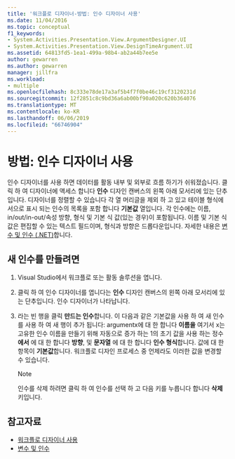 ```yaml
---
title: '워크플로 디자이너-방법: 인수 디자이너 사용'
ms.date: 11/04/2016
ms.topic: conceptual
f1_keywords:
- System.Activities.Presentation.View.ArgumentDesigner.UI
- System.Activities.Presentation.View.DesignTimeArgument.UI
ms.assetid: 64813fd5-1ea1-499a-98b4-ab2a44b7ee5e
author: gewarren
ms.author: gewarren
manager: jillfra
ms.workload:
- multiple
ms.openlocfilehash: 8c333e78de17a3af5b4f7f0be46c19cf3120231d
ms.sourcegitcommit: 12f2851c8c9bd36a6ab00bf90a020c620b364076
ms.translationtype: MT
ms.contentlocale: ko-KR
ms.lasthandoff: 06/06/2019
ms.locfileid: "66746904"
---
```

# <a name="how-to-use-the-argument-designer"></a>방법: 인수 디자이너 사용

인수 디자이너를 사용 하면 데이터를 활동 내부 및 외부로 흐름 하기가 쉬워졌습니다. 클릭 하 여 디자이너에 액세스 합니다 **인수** 디자인 캔버스의 왼쪽 아래 모서리에 있는 단추입니다. 디자이너를 정렬할 수 있습니다 각 열 머리글을 제외 하 고 있고 테이블 형식에서으로 표시 되는 인수의 목록을 포함 합니다 **기본값** 열입니다. 각 인수에는 이름, in/out/in-out/속성 방향, 형식 및 기본 식 값(있는 경우)이 포함됩니다. 이름 및 기본 식 값은 편집할 수 있는 텍스트 필드이며, 형식과 방향은 드롭다운입니다. 자세한 내용은 [변수 및 인수 (.NET)](/dotnet/framework/windows-workflow-foundation/variables-and-arguments)합니다.

## <a name="to-create-a-new-argument"></a>새 인수를 만들려면

1. Visual Studio에서 워크플로 또는 활동 솔루션을 엽니다.

2. 클릭 하 여 인수 디자이너를 엽니다는 **인수** 디자인 캔버스의 왼쪽 아래 모서리에 있는 단추입니다. 인수 디자이너가 나타납니다.

3. 라는 빈 행을 클릭 **만드는 인수**합니다. 이 다음과 같은 기본값을 사용 하 여 새 인수를 사용 하 여 새 행이 추가 됩니다: argumentx에 대 한 합니다 **이름을** 여기서 x는 고유한 인수 이름을 만들기 위해 자동으로 증가 하는 1의 초기 값을 사용 하는 정수 **에서**  에 대 한 합니다 **방향**, 및 **문자열** 에 대 한 합니다 **인수 형식**합니다. 값에 대 한 항목이 **기본값**합니다. 워크플로 디자인 프로세스 중 언제라도 이러한 값을 변경할 수 있습니다.

    > [!NOTE]
    > 인수를 삭제 하려면 클릭 하 여 인수를 선택 하 고 다음 키를 누릅니다 합니다 **삭제** 키입니다.

## <a name="see-also"></a>참고자료

- [워크플로 디자이너 사용](developing-applications-with-the-workflow-designer.md)
- [변수 및 인수](/dotnet/framework/windows-workflow-foundation/variables-and-arguments)